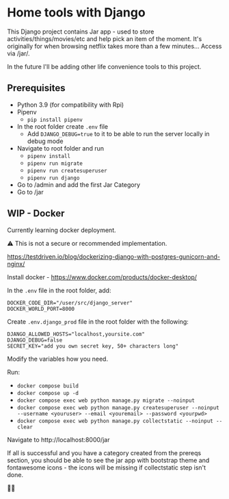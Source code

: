 # Home tools with Django

This Django project contains Jar app - used to store activities/things/movies/etc and help pick an item of the moment. It's originally for when browsing netflix takes more than a few minutes... Access via /jar/.

In the future I'll be adding other life convenience tools to this project.


## Prerequisites

- Python 3.9 (for compatibility with Rpi)
- Pipenv
  - `pip install pipenv`
- In the root folder create `.env` file
  - Add `DJANGO_DEBUG=true` to it to be able to run the server locally in debug mode
- Navigate to root folder and run
  - `pipenv install`
  - `pipenv run migrate`
  - `pipenv run createsuperuser`
  - `pipenv run django`
- Go to /admin and add the first Jar Category
- Go to /jar

## WIP - Docker

Currently learning docker deployment. 

⚠ This is not a secure or recommended implementation.

https://testdriven.io/blog/dockerizing-django-with-postgres-gunicorn-and-nginx/

Install docker - https://www.docker.com/products/docker-desktop/

In the `.env` file in the root folder, add:

```
DOCKER_CODE_DIR="/user/src/django_server"
DOCKER_WORLD_PORT=8000
```

Create `.env.django_prod` file in the root folder with the following:

```
DJANGO_ALLOWED_HOSTS="localhost,yoursite.com"
DJANGO_DEBUG=false
SECRET_KEY="add you own secret key, 50+ characters long"
```

Modify the variables how you need.

Run:
- `docker compose build`
- `docker compose up -d`
- `docker compose exec web python manage.py migrate --noinput`
- `docker compose exec web python manage.py createsuperuser --noinput --username <youruser> --email <youremail> --password <yourpwd>`
- `docker compose exec web python manage.py collectstatic --noinput --clear`

Navigate to http://localhost:8000/jar

If all is successful and you have a category created from the prereqs section, you should be able to see the jar app with bootstrap theme and fontawesome icons - the icons will be missing if collectstatic step isn't done.

🥳🎉